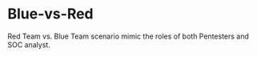 # Blue-vs-Red
Red Team vs. Blue Team scenario mimic the roles of both Pentesters and SOC analyst.  
